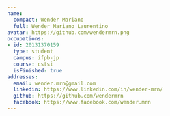 ```yaml
---
name:
  compact: Wender Mariano
  full: Wender Mariano Laurentino
avatar: https://github.com/wendermrn.png
occupations:
- id: 20131370159
  type: student
  campus: ifpb-jp
  course: cstsi
  isFinished: true
addresses:
  email: wender.mrn@gmail.com
  linkedin: https://www.linkedin.com/in/wender-mrn/
  github: https://github.com/wendermrn
  facebook: https://www.facebook.com/wender.mrn
---
```

